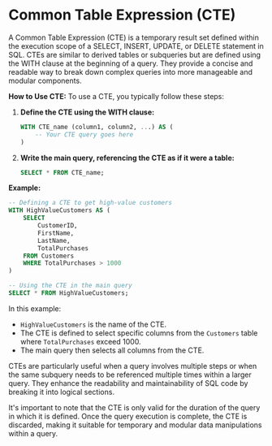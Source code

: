 # Common Table Expression (CTE)

A Common Table Expression (CTE) is a temporary result set defined within the execution scope of a SELECT, INSERT, UPDATE, or DELETE statement in SQL. CTEs are similar to derived tables or subqueries but are defined using the WITH clause at the beginning of a query. They provide a concise and readable way to break down complex queries into more manageable and modular components.

**How to Use CTE:**
To use a CTE, you typically follow these steps:

1. **Define the CTE using the WITH clause:**
   ```sql
   WITH CTE_name (column1, column2, ...) AS (
       -- Your CTE query goes here
   )
   ```

2. **Write the main query, referencing the CTE as if it were a table:**
   ```sql
   SELECT * FROM CTE_name;
   ```

**Example:**
```sql
-- Defining a CTE to get high-value customers
WITH HighValueCustomers AS (
    SELECT 
        CustomerID,
        FirstName,
        LastName,
        TotalPurchases
    FROM Customers
    WHERE TotalPurchases > 1000
)

-- Using the CTE in the main query
SELECT * FROM HighValueCustomers;
```

In this example:
- `HighValueCustomers` is the name of the CTE.
- The CTE is defined to select specific columns from the `Customers` table where `TotalPurchases` exceed 1000.
- The main query then selects all columns from the CTE.

CTEs are particularly useful when a query involves multiple steps or when the same subquery needs to be referenced multiple times within a larger query. They enhance the readability and maintainability of SQL code by breaking it into logical sections.

It's important to note that the CTE is only valid for the duration of the query in which it is defined. Once the query execution is complete, the CTE is discarded, making it suitable for temporary and modular data manipulations within a query.
